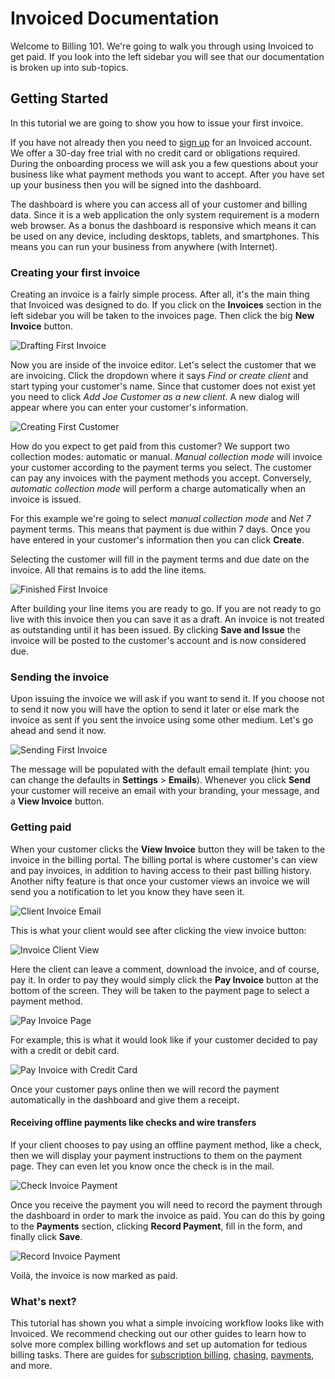 # Invoiced Documentation

Welcome to Billing 101. We're going to walk you through using Invoiced to get paid. If you look into the left sidebar you will see that our documentation is broken up into sub-topics.

## Getting Started

In this tutorial we are going to show you how to issue your first invoice.

If you have not already then you need to [sign up](/signup) for an Invoiced account. We offer a 30-day free trial with no credit card or obligations required. During the onboarding process we will ask you a few questions about your business like what payment methods you want to accept. After you have set up your business then you will be signed into the dashboard.

The dashboard is where you can access all of your customer and billing data. Since it is a web application the only system requirement is a modern web browser. As a bonus the dashboard is responsive which means it can be used on any device, including desktops, tablets, and smartphones. This means you can run your business from anywhere (with Internet).

### Creating your first invoice

Creating an invoice is a fairly simple process. After all, it's the main thing that Invoiced was designed to do. If you click on the **Invoices** section in the left sidebar you will be taken to the invoices page. Then click the big **New Invoice** button.

![Drafting First Invoice](/docs/img/drafting-first-invoice.png)

Now you are inside of the invoice editor. Let's select the customer that we are invoicing. Click the dropdown where it says *Find or create client* and start typing your customer's name. Since that customer does not exist yet you need to click *Add Joe Customer as a new client*. A new dialog will appear where you can enter your customer's information.

![Creating First Customer](/docs/img/create-first-customer.png)

How do you expect to get paid from this customer? We support two collection modes: automatic or manual. *Manual collection mode* will invoice your customer according to the payment terms you select. The customer can pay any invoices with the payment methods you accept. Conversely, *automatic collection mode* will perform a charge automatically when an invoice is issued.

For this example we're going to select *manual collection mode* and *Net 7* payment terms. This means that payment is due within 7 days. Once you have entered in your customer's information then you can click **Create**.

Selecting the customer will fill in the payment terms and due date on the invoice. All that remains is to add the line items.

![Finished First Invoice](/docs/img/finished-first-invoice.png)

After building your line items you are ready to go. If you are not ready to go live with this invoice then you can save it as a draft. An invoice is not treated as outstanding until it has been issued. By clicking **Save and Issue** the invoice will be posted to the customer's account and is now considered due.

### Sending the invoice

Upon issuing the invoice we will ask if you want to send it. If you choose not to send it now you will have the option to send it later or else mark the invoice as sent if you sent the invoice using some other medium. Let's go ahead and send it now.

![Sending First Invoice](/docs/img/sending-first-invoice.png)

The message will be populated with the default email template (hint: you can change the defaults in **Settings** > **Emails**). Whenever you click **Send** your customer will receive an email with your branding, your message, and a **View Invoice** button.

### Getting paid

When your customer clicks the **View Invoice** button they will be taken to the invoice in the billing portal. The billing portal is where customer's can view and pay invoices, in addition to having access to their past billing history. Another nifty feature is that once your customer views an invoice we will send you a notification to let you know they have seen it.

![Client Invoice Email](/docs/img/client-invoice-email.png)

This is what your client would see after clicking the view invoice button:

![Invoice Client View](/docs/img/client-invoice-view.png)

Here the client can leave a comment, download the invoice, and of course, pay it. In order to pay they would simply click the **Pay Invoice** button at the bottom of the screen. They will be taken to the payment page to select a payment method.

![Pay Invoice Page](/docs/img/pay-invoice-page.png)

For example, this is what it would look like if your customer decided to pay with a credit or debit card.

![Pay Invoice with Credit Card](/docs/img/pay-invoice-credit-card.png)

Once your customer pays online then we will record the payment automatically in the dashboard and give them a receipt.

#### Receiving offline payments like checks and wire transfers

If your client chooses to pay using an offline payment method, like a check, then we will display your payment instructions to them on the payment page. They can even let you know once the check is in the mail.

![Check Invoice Payment](/docs/img/check-invoice-payment.png)

Once you receive the payment you will need to record the payment through the dashboard in order to mark the invoice as paid. You can do this by going to the **Payments** section, clicking **Record Payment**, fill in the form, and finally click **Save**.

![Record Invoice Payment](/docs/img/record-invoice-payment.png)

Voilà, the invoice is now marked as paid.

### What's next?

This tutorial has shown you what a simple invoicing workflow looks like with Invoiced. We recommend checking out our other guides to learn how to solve more complex billing workflows and set up automation for tedious billing tasks. There are guides for [subscription billing](/docs/guides/subscription-billing), [chasing](/docs/guides/chasing), [payments](/docs/guides/payments), and more.
